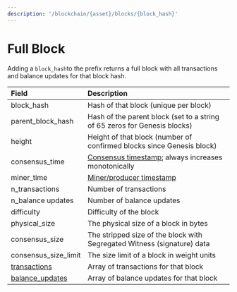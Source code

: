 ```yaml
---
description: '/blockchain/{asset}/blocks/{block_hash}'
---
```


# Full Block

Adding a `block_hash`to the prefix returns a full block with all transactions and balance updates for that block hash. 

| Field | Description |
| :--- | :--- |
| block\_hash | Hash of that block \(unique per block\) |
| parent\_block\_hash | Hash of the parent block \(set to a string of 65 zeros for Genesis blocks\) |
| height | Height of that block \(number of confirmed blocks since Genesis block\) |
| consensus\_time | [Consensus timestamp](../atlas-overview.md#consensus-timestamp); always increases monotonically |
| miner\_time | [Miner/producer timestamp](../atlas-overview.md#miner-timestamps) |
| n\_transactions | Number of transactions |
| n\_balance updates | Number of balance updates |
| difficulty | Difficulty of the block |
| physical\_size | The physical size of a block in bytes |
| consensus\_size | The stripped size of the block with Segregated Witness \(signature\) data |
| consensus\_size\_limit | The size limit of a block in weight units |
| [transactions](../transactions/) | Array of transactions for that block |
| [balance\_updates](../balance-updates.md) | Array of balance updates for that block |

